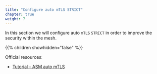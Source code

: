 ```yaml
---
title: "Configure auto mTLS STRICT"
chapter: true
weight: 7
---
```

In this section we will configure auto `mTLS` `STRICT` in order to improve the security within the mesh.

{{% children showhidden="false" %}}

Official resources:
- [Tutorial - ASM auto mTLS](https://cloud.google.com/service-mesh/docs/by-example/mtls)